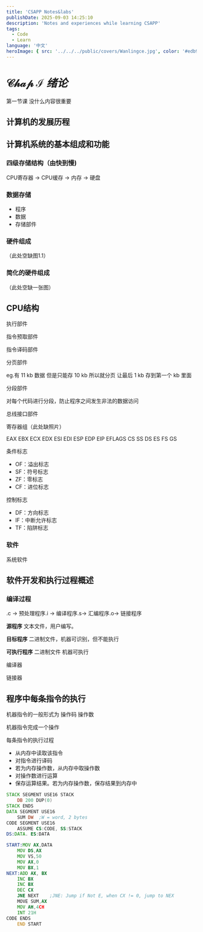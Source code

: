 ```yaml
---
title: 'CSAPP Notes&labs'
publishDate: 2025-09-03 14:25:10
description: 'Notes and experiences while learning CSAPP'
tags:
  - Code
  - Learn
language: '中文'
heroImage: { src: '../../../public/covers/Wanlingce.jpg', color: '#edb9a2' }
---
```


# $\mathcal{Chap\ I} \ 绪论$

第一节课 没什么内容很重要

## 计算机的发展历程

## 计算机系统的基本组成和功能

### 四级存储结构（**由快到慢**)

CPU寄存器 $\rightarrow$ CPU缓存 $\rightarrow$ 内存 $\rightarrow$ 硬盘

### 数据存储

- 程序
- 数据
- 存储部件

### 硬件组成

（此处空缺图1.1）

### 简化的硬件组成

（此处空缺一张图）

## CPU结构

执行部件

指令预取部件

指令译码部件

分页部件

eg.有 11 kb 数据 但是只能存 10 kb 所以就分页 让最后 1 kb 存到第一个 kb 里面

分段部件

对每个代码进行分段，防止程序之间发生非法的数据访问

总线接口部件

寄存器组（此处缺照片）

EAX EBX ECX EDX ESI EDI ESP EDP EIP EFLAGS CS SS DS ES FS GS

条件标志

- OF：溢出标志
- SF：符号标志
- ZF：零标志
- CF：进位标志

控制标志

- DF：方向标志
- IF：中断允许标志
- TF：陷阱标志

### 软件

系统软件

## 软件开发和执行过程概述

### 编译过程

.c $\rightarrow$ 预处理程序.i $\rightarrow$  编译程序.s$\rightarrow$  汇编程序.o$\rightarrow$  链接程序

**源程序** 文本文件，用户编写。

**目标程序** 二进制文件，机器可识别，但不能执行

**可执行程序** 二进制文件 机器可执行

编译器

链接器

## 程序中每条指令的执行

机器指令的一般形式为 操作码 操作数

机器指令完成一个操作

每条指令的执行过程

- 从内存中读取该指令
- 对指令进行译码
- 若为内存操作数，从内存中取操作数
- 对操作数进行运算
- 保存运算结果。若为内存操作数，保存结果到内存中

~~~asm
STACK SEGMENT USE16 STACK
	DB 200 DUP(0)
STACK ENDS
DATA SEGMENT USE16
	SUM DW	;W = word, 2 bytes
CODE SEGMENT USE16
	ASSUME CS:CODE, SS:STACK
DS:DATA. ES:DATA

START:MOV AX,DATA
	MOV DS,AX
	MOV VS,50
	MOV AX,0
	MOV BX,1
NEXT:ADD AX, BX
	INC BX
	INC BX
	DEC CX
	JNE NEXT	;JNE: Jump if Not E, when CX != 0, jump to NEX
	MOVE SUM,AX
	MOV AH,4CH
	INT 21H
CODE ENDS
	END START
~~~
